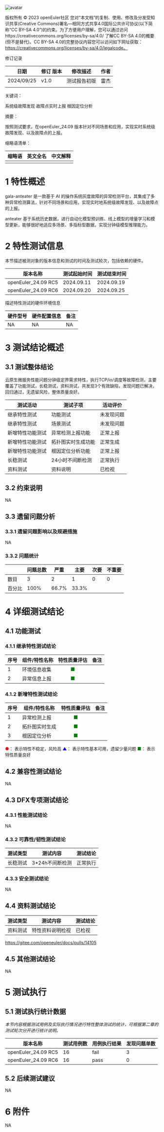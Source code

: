 ![avatar](../../images/openEuler.png)


版权所有 © 2023  openEuler社区
 您对“本文档”的复制、使用、修改及分发受知识共享(Creative Commons)署名—相同方式共享4.0国际公共许可协议(以下简称“CC BY-SA 4.0”)的约束。为了方便用户理解，您可以通过访问https://creativecommons.org/licenses/by-sa/4.0/ 了解CC BY-SA 4.0的概要 (但不是替代)。CC BY-SA 4.0的完整协议内容您可以访问如下网址获取：https://creativecommons.org/licenses/by-sa/4.0/legalcode。

修订记录

| 日期 | 修订   版本 | 修改描述 | 作者 |
| ---- | ----------- | -------- | ---- |
| 2024/09/25     |  v1.0           |   测试报告初版       |  雷杰    |
|      |             |          |      |

关键词： 

系统级故障发现 故障点实时上报 根因定位分析

摘要：

按照测试要求，在openEuler_24.09 版本针对不同场景和应用，实现实时系统级故障发现、以及故障点的上报。

缩略语清单：

| 缩略语 | 英文全名 | 中文解释 |
| ------ | -------- | -------- |
|        |          |          |

# 1     特性概述

gala-anteater 是一款基于 AI 的操作系统灰度故障的异常检测平台，其集成了多种异常检测算法，针对不同场景和应用，实现实时地系统级故障发现、以及故障点的上报。

anteater 基于系统历史数据，进行自动化模型预训练、线上模型的增量学习和模型更新，能够很好地适应多场景、多指标型数据，实现分钟级模型推理能力。

# 2     特性测试信息

本节描述被测对象的版本信息和测试的时间及测试轮次，包括依赖的硬件。

| 版本名称 | 测试起始时间 | 测试结束时间 |
| -------- | ------------ | ------------ |
|  openEuler_24.09  RC5        |    2024.09.11          |     2024.09.19         |
|  openEuler_24.09  RC6        |    2024.09.20          |     2024.09.25         |

描述特性测试的硬件环境信息

| 硬件型号 | 硬件配置信息 | 备注 |
| -------- | ------------ | ---- |
|   NA       |    NA          |NA      |

# 3     测试结论概述

## 3.1   测试整体结论

云原生微服务性能问题分钟级定界需求特性，执行TCP/io/调度等故障检测，主要覆盖了功能测试，长稳测试，资料测试，共发现3个有效缺陷，发现问题已解决，回归通过，无遗留风险，整体质量良好。

| 测试活动 | 测试子项 | 活动评价 |
| ------- | -------- | ------- |
| 继承特性测试 | 功能测试   | 未发现问题     |
| 继承特性测试 | 场景测试   | 未发现问题      |
| 新增特性功能测试 | 异常检测上报功能 |  正常上报   |
| 新增特性功能测试 | 拓扑图实时生成功能        |  正常生成     |
| 新增特性功能测试 | 根因定位分析功能 |  正常上报    |
| 长稳测试 | 24小时不间断检测 | 正常执行 |
| 资料测试 | 资料说明  |  已检视       |

## 3.2   约束说明

NA

## 3.3   遗留问题分析

### 3.3.1 遗留问题影响以及规避措施

NA

### 3.3.2 问题统计

|        | 问题总数 | 严重 | 主要 | 次要 | 不重要 |
| ------ | -------- | ---- | ---- | ---- | ------ |
| 数目   |   3       |  2    |  1    |  0    |  0      |
| 百分比 |    100%      |  66.7%    |  33.3%    |      |        |

# 4 详细测试结论

## 4.1 功能测试


### 4.1.1 继承特性测试结论

| 序号 | 组件/特性名称 | 特性质量评估 | 备注 |
| --- | ----------- | :--------: | --- |
|1 |  环境信息收集 | <font color=green>■</font> |   |
|2 |  异常信息上报 | <font color=green>■</font> |   |

### 4.1.2 新增特性测试结论

| 序号 | 组件/特性名称 | 特性质量评估 | 备注 |
| --- | ----------- | :--------: | --- |
|1 |异常检测上报 | <font color=green>■</font> |   |
|2 |拓扑图实时生成 | <font color=green>■</font> |   |
|3 |根因定位分析 | <font color=green>■</font> |   |

<font color=red>●</font>： 表示特性不稳定，风险高
<font color=blue>▲</font>： 表示特性基本可用，遗留少量问题
<font color=green>■</font>： 表示特性质量良好

## 4.2 兼容性测试结论

NA

## 4.3 DFX专项测试结论

### 4.3.1 性能测试结论

NA

### 4.3.2 可靠性/韧性测试结论

| 测试类型 | 测试内容 | 测试结论 |
| ------- | ------- | -------- |
|  长稳测试       |   3*24h不间断检测      |   正常执行       |

### 4.3.3 安全测试结论

NA

## 4.4 资料测试结论

| 测试类型 | 测试内容 | 测试结论 |
| ------- | ------- | -------- |
|  资料测试       | 特性资料说明检视        | 已检视         |
https://gitee.com/openeuler/docs/pulls/14105

## 4.5 其他测试结论

NA

# 5     测试执行

## 5.1   测试执行统计数据

*本节内容根据测试用例及实际执行情况进行特性整体测试的统计，可根据第二章的测试轮次分开进行统计说明。*

| 版本名称 | 测试用例数 | 用例执行结果 | 发现问题单数 |
| -------- | ---------- | ------------ | ------------ |
|    openEuler_24.09  RC5      |   16         |    fail          |    3         |
|    openEuler_24.09  RC6      |   16      |    pass          |     0      |

## 5.2   后续测试建议

NA

# 6     附件

NA